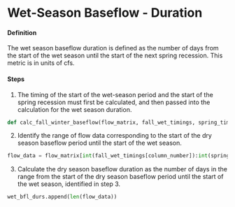 # Wet-Season Baseflow - Duration

#### Definition

The wet season baseflow duration is defined as the number of days from the start of the wet season until the start of the next spring recession. This metric is in units of cfs. 

#### Steps

1. The timing of the start of the wet-season period and the start of the spring recession must first be calculated, and then passed into the calculation for the wet season duration.
  ```py
  def calc_fall_winter_baseflow(flow_matrix, fall_wet_timings, spring_timings):
  ```
2. Identify the range of flow data corresponding to the start of the dry season baseflow period until the start of the wet season.
  ```py
  flow_data = flow_matrix[int(fall_wet_timings[column_number]):int(spring_date), column_number]
  ```
3. Calculate the dry season baseflow duration as the number of days in the range from the start of the dry season baseflow period until the start of the wet season, identified in step 3.
  ```py
  wet_bfl_durs.append(len(flow_data))
  ```

